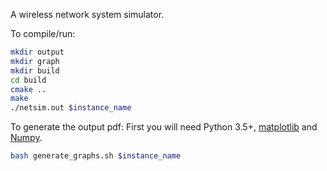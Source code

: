 A wireless network system simulator.

To compile/run:
```bash
mkdir output
mkdir graph
mkdir build
cd build
cmake ..
make
./netsim.out $instance_name
```

To generate the output pdf:
First you will need Python 3.5+, [matplotlib](https://pypi.org/project/matplotlib/) and [Numpy](https://pypi.org/project/numpy/).

```bash
bash generate_graphs.sh $instance_name
```

